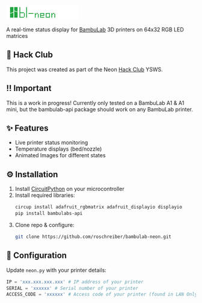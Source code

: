 ![BambuLab Neon Display](https://raw.githubusercontent.com/roschreiber/bambulab-neon/main/bl-neon.png)

A real-time status display for [BambuLab](https://bambulab.com/) 3D printers on 64x32 RGB LED matrices

## 🚩 Hack Club

This project was created as part of the Neon [Hack Club](https://hackclub.com/) YSWS.

## ‼️ Important

This is a work in progress!
Currently only tested on a BambuLab A1 & A1 mini, but the bambulab-api package should work on any BambuLab printer. 

## ✨ Features
- Live printer status monitoring
- Temperature displays (bed/nozzle)
- Animated Images for different states

## ⚙️ Installation
1. Install [CircuitPython](https://circuitpython.org/) on your microcontroller
2. Install required libraries:
   ```bash
   circup install adafruit_rgbmatrix adafruit_displayio displayio
   pip install bambulabs-api
   ```
3. Clone repo & configure:
   ```bash
   git clone https://github.com/roschreiber/bambulab-neon.git
   ```

## 🔧 Configuration
Update `neon.py` with your printer details:

```python
IP = 'xxx.xxx.xxx.xxx' # IP address of your printer
SERIAL = 'xxxxxx' # Serial number of your printer
ACCESS_CODE = 'xxxxxx' # Access code of your printer (found in LAN Only Mode Tab)
```

